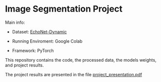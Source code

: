 # Image Segmentation Project


Main info:

- Dataset: [EchoNet-Dynamic](https://echonet.github.io/dynamic/index.html#dataset)

- Running Enviroment: Google Colab

- Framework: PyTorch


This repository contains the code, the processed data, the models weights, and project results.

The project results are presented in the file [project_presentation.pdf](project_presentation.pdf)
